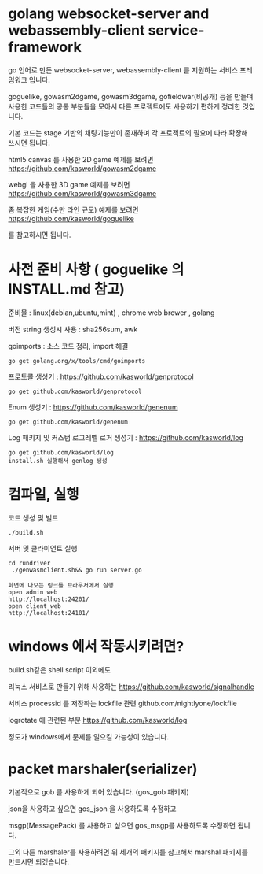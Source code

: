 # golang websocket-server and webassembly-client  service-framework

go 언어로 만든 websocket-server, webassembly-client 를 지원하는 서비스 프레임워크 입니다. 

goguelike, gowasm2dgame, gowasm3dgame, gofieldwar(비공개) 등을 만들며 사용한 코드들의 
공통 부분들을 모아서 다른 프로젝트에도 사용하기 편하게 정리한 것입니다. 

기본 코드는 stage 기반의 채팅기능만이 존재하며 각 프로젝트의 필요에 따라 확장해 쓰시면 됩니다. 

html5 canvas 를 사용한 2D game 예제를 보려면 https://github.com/kasworld/gowasm2dgame

webgl 을 사용한 3D game 예제를 보려면 https://github.com/kasworld/gowasm3dgame

좀 복잡한 게임(수만 라인 규모) 예제를 보려면 https://github.com/kasworld/goguelike

를 참고하시면 됩니다. 


# 사전 준비 사항 ( goguelike 의 INSTALL.md 참고)

준비물 : linux(debian,ubuntu,mint) , chrome web brower , golang 

버전 string 생성시 사용 : sha256sum, awk

goimports : 소스 코드 정리, import 해결

    go get golang.org/x/tools/cmd/goimports

프로토콜 생성기 : https://github.com/kasworld/genprotocol

    go get github.com/kasworld/genprotocol

Enum 생성기 : https://github.com/kasworld/genenum

    go get github.com/kasworld/genenum

Log 패키지 및 커스텀 로그레벨 로거 생성기 : https://github.com/kasworld/log

    go get github.com/kasworld/log
    install.sh 실행해서 genlog 생성 

# 컴파일, 실행 

코드 생성 및 빌드 

    ./build.sh 

서버 및 클라이언트 실행 

    cd rundriver 
     ./genwasmclient.sh&& go run server.go

    화면에 나오는 링크를 브라우저에서 실행
    open admin web
    http://localhost:24201/
    open client web
    http://localhost:24101/
    

# windows 에서 작동시키려면?

build.sh같은 shell script 이외에도 

리눅스 서비스로 만들기 위해 사용하는 https://github.com/kasworld/signalhandle 

서비스 processid 를 저장하는 lockfile 관련 github.com/nightlyone/lockfile

logrotate 에 관련된 부분 https://github.com/kasworld/log

정도가 windows에서 문제를 일으킬 가능성이 있습니다. 

# packet marshaler(serializer)

기본적으로 gob 를 사용하게 되어 있습니다. (gos_gob 패키지)

json을 사용하고 싶으면 gos_json 을 사용하도록 수정하고 

msgp(MessagePack) 를 사용하고 싶으면 gos_msgp를 사용하도록 수정하면 됩니다. 

그외 다른 marshaler를 사용하려면 위 세개의 패키지를 참고해서 marshal 패키지를 만드시면 되겠습니다. 

